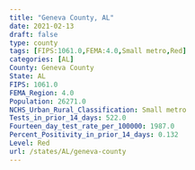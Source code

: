 ```yaml
---
title: "Geneva County, AL"
date: 2021-02-13
draft: false
type: county
tags: [FIPS:1061.0,FEMA:4.0,Small metro,Red]
categories: [AL]
County: Geneva County
State: AL
FIPS: 1061.0
FEMA_Region: 4.0
Population: 26271.0
NCHS_Urban_Rural_Classification: Small metro
Tests_in_prior_14_days: 522.0
Fourteen_day_test_rate_per_100000: 1987.0
Percent_Positivity_in_prior_14_days: 0.132
Level: Red
url: /states/AL/geneva-county
---
```



